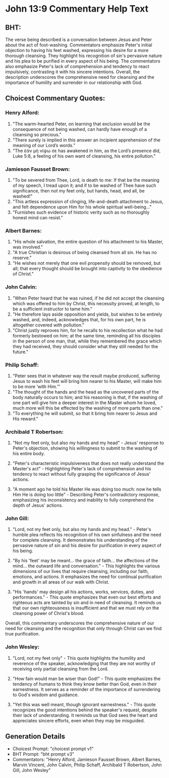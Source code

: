 # John 13:9 Commentary Help Text

## BHT:
The verse being described is a conversation between Jesus and Peter about the act of foot-washing. Commentators emphasize Peter's initial objection to having his feet washed, expressing his desire for a more thorough cleansing. They highlight his recognition of sin's pervasive nature and his plea to be purified in every aspect of his being. The commentators also emphasize Peter's lack of comprehension and tendency to react impulsively, contrasting it with his sincere intentions. Overall, the description underscores the comprehensive need for cleansing and the importance of humility and surrender in our relationship with God.

## Choicest Commentary Quotes:
### Henry Alford:
1. "The warm-hearted Peter, on learning that exclusion would be the consequence of not being washed, can hardly have enough of a cleansing so precious."
2. "There surely is implied in this answer an incipient apprehension of the meaning of our Lord’s words."
3. "The ἐὰν μὴ νίψω σε has awakened in him, as the Lord’s presence did, Luke 5:8, a feeling of his own want of cleansing, his entire pollution."

### Jamieson Fausset Brown:
1. "To be severed from Thee, Lord, is death to me: If that be the meaning of my speech, I tread upon it; and if to be washed of Thee have such significance, then not my feet only, but hands, head, and all, be washed!"
2. "This artless expression of clinging, life-and-death attachment to Jesus, and felt dependence upon Him for his whole spiritual well-being..."
3. "Furnishes such evidence of historic verity such as no thoroughly honest mind can resist."

### Albert Barnes:
1. "His whole salvation, the entire question of his attachment to his Master, was involved."
2. "A true Christian is desirous of being cleansed from all sin. He has no reserve."
3. "He wishes not merely that one evil propensity should be removed, but all; that every thought should be brought into captivity to the obedience of Christ."

### John Calvin:
1. "When Peter heard that he was ruined, if he did not accept the cleansing which was offered to him by Christ, this necessity proved, at length, to be a sufficient instructor to tame him."
2. "He therefore lays aside opposition and yields, but wishes to be entirely washed, and, indeed, acknowledges that, for his own part, he is altogether covered with pollution."
3. "Christ justly reproves him, for he recalls to his recollection what he had formerly bestowed on him; at the same time, reminding all his disciples in the person of one man, that, while they remembered the grace which they had received, they should consider what they still needed for the future."

### Philip Schaff:
1. "Peter sees that in whatever way the result maybe produced, suffering Jesus to wash his feet will bring him nearer to his Master, will make him to be more ‘with Him.’" 
2. "The thought of the hands and the head as the uncovered parts of the body naturally occurs to him; and his reasoning is that, if the washing of one part will give him a deeper interest in the Master whom he loved, much more will this be effected by the washing of more parts than one."
3. "To everything he will submit, so that it bring him nearer to Jesus and His reward."

### Archibald T Robertson:
1. "Not my feet only, but also my hands and my head" - Jesus' response to Peter's objection, showing his willingness to submit to the washing of his entire body. 

2. "Peter's characteristic impulsiveness that does not really understand the Master's act" - Highlighting Peter's lack of comprehension and his tendency to react without fully grasping the significance of Jesus' actions. 

3. "A moment ago he told his Master He was doing too much: now he tells Him He is doing too little" - Describing Peter's contradictory response, emphasizing his inconsistency and inability to fully comprehend the depth of Jesus' actions.

### John Gill:
1. "Lord, not my feet only, but also my hands and my head." - Peter's humble plea reflects his recognition of his own sinfulness and the need for complete cleansing. It demonstrates his understanding of the pervasive nature of sin and his desire for purification in every aspect of his being.

2. "By his 'feet' may be meant... the grace of faith... the affections of the mind... the outward life and conversation." - This highlights the various dimensions of our lives that require cleansing, including our faith, emotions, and actions. It emphasizes the need for continual purification and growth in all areas of our walk with Christ.

3. "His 'hands' may design all his actions, works, services, duties, and performances." - This quote emphasizes that even our best efforts and righteous acts are tainted by sin and in need of cleansing. It reminds us that our own righteousness is insufficient and that we must rely on the cleansing power of Christ's blood.

Overall, this commentary underscores the comprehensive nature of our need for cleansing and the recognition that only through Christ can we find true purification.

### John Wesley:
1. "Lord, not my feet only" - This quote highlights the humility and reverence of the speaker, acknowledging that they are not worthy of receiving only partial cleansing from the Lord. 

2. "How fain would man be wiser than God!" - This quote emphasizes the tendency of humans to think they know better than God, even in their earnestness. It serves as a reminder of the importance of surrendering to God's wisdom and guidance. 

3. "Yet this was well meant, though ignorant earnestness." - This quote recognizes the good intentions behind the speaker's request, despite their lack of understanding. It reminds us that God sees the heart and appreciates sincere efforts, even when they may be misguided.


## Generation Details
- Choicest Prompt: "choicest prompt v1"
- BHT Prompt: "bht prompt v3"
- Commentators: "Henry Alford, Jamieson Fausset Brown, Albert Barnes, Marvin Vincent, John Calvin, Philip Schaff, Archibald T Robertson, John Gill, John Wesley"
